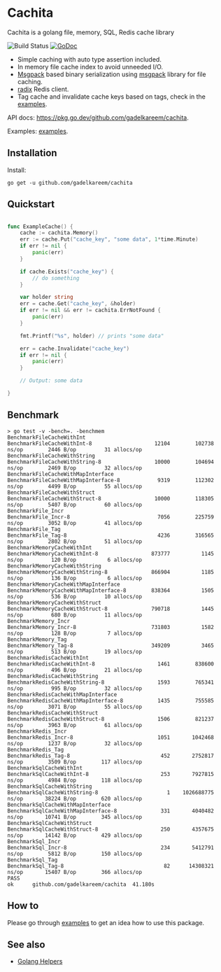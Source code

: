 # Cachita
Cachita is a golang file, memory, SQL, Redis cache library 

![Build Status](https://github.com/gadelkareem/cachita/actions/workflows/go.yml/badge.svg)
[![GoDoc](https://img.shields.io/badge/godoc-reference-5272B4)](https://pkg.go.dev/github.com/gadelkareem/cachita)

- Simple caching with auto type assertion included.
- In memory file cache index to avoid unneeded I/O.
- [Msgpack](https://msgpack.org/index.html) based binary serialization using [msgpack](https://github.com/vmihailenco/msgpack) library for file caching.
- [radix](https://github.com/mediocregopher/radix) Redis client.
- Tag cache and invalidate cache keys based on tags, check in the [examples](./example_test.go).


API docs: https://pkg.go.dev/github.com/gadelkareem/cachita.

Examples: [examples](./example_test.go).

## Installation

Install:

```shell
go get -u github.com/gadelkareem/cachita
```

## Quickstart

```go

func ExampleCache() {
	cache := cachita.Memory()
	err := cache.Put("cache_key", "some data", 1*time.Minute)
	if err != nil {
		panic(err)
	}

	if cache.Exists("cache_key") {
		// do something
	}

	var holder string
	err = cache.Get("cache_key", &holder)
	if err != nil && err != cachita.ErrNotFound {
		panic(err)
	}

	fmt.Printf("%s", holder) // prints "some data"

	err = cache.Invalidate("cache_key")
	if err != nil {
		panic(err)
	}

	// Output: some data

}

```

## Benchmark

```
> go test -v -bench=. -benchmem
BenchmarkFileCacheWithInt
BenchmarkFileCacheWithInt-8              	   12104	    102738 ns/op	    2446 B/op	      31 allocs/op
BenchmarkFileCacheWithString
BenchmarkFileCacheWithString-8           	   10000	    104694 ns/op	    2469 B/op	      32 allocs/op
BenchmarkFileCacheWithMapInterface
BenchmarkFileCacheWithMapInterface-8     	    9319	    112302 ns/op	    4499 B/op	      55 allocs/op
BenchmarkFileCacheWithStruct
BenchmarkFileCacheWithStruct-8           	   10000	    118305 ns/op	    5407 B/op	      60 allocs/op
BenchmarkFile_Incr
BenchmarkFile_Incr-8                     	    7056	    225759 ns/op	    3052 B/op	      41 allocs/op
BenchmarkFile_Tag
BenchmarkFile_Tag-8                      	    4236	    316565 ns/op	    2802 B/op	      51 allocs/op
BenchmarkMemoryCacheWithInt
BenchmarkMemoryCacheWithInt-8            	  873777	      1145 ns/op	     120 B/op	       6 allocs/op
BenchmarkMemoryCacheWithString
BenchmarkMemoryCacheWithString-8         	  866904	      1185 ns/op	     136 B/op	       6 allocs/op
BenchmarkMemoryCacheWithMapInterface
BenchmarkMemoryCacheWithMapInterface-8   	  838364	      1505 ns/op	     536 B/op	      10 allocs/op
BenchmarkMemoryCacheWithStruct
BenchmarkMemoryCacheWithStruct-8         	  790718	      1445 ns/op	     680 B/op	      11 allocs/op
BenchmarkMemory_Incr
BenchmarkMemory_Incr-8                   	  731803	      1582 ns/op	     128 B/op	       7 allocs/op
BenchmarkMemory_Tag
BenchmarkMemory_Tag-8                    	  349209	      3465 ns/op	     513 B/op	      19 allocs/op
BenchmarkRedisCacheWithInt
BenchmarkRedisCacheWithInt-8             	    1461	    838600 ns/op	     496 B/op	      21 allocs/op
BenchmarkRedisCacheWithString
BenchmarkRedisCacheWithString-8          	    1593	    765341 ns/op	     995 B/op	      32 allocs/op
BenchmarkRedisCacheWithMapInterface
BenchmarkRedisCacheWithMapInterface-8    	    1435	    755585 ns/op	    3071 B/op	      55 allocs/op
BenchmarkRedisCacheWithStruct
BenchmarkRedisCacheWithStruct-8          	    1506	    821237 ns/op	    3963 B/op	      61 allocs/op
BenchmarkRedis_Incr
BenchmarkRedis_Incr-8                    	    1051	   1042468 ns/op	    1237 B/op	      32 allocs/op
BenchmarkRedis_Tag
BenchmarkRedis_Tag-8                     	     452	   2752817 ns/op	    3509 B/op	     117 allocs/op
BenchmarkSqlCacheWithInt
BenchmarkSqlCacheWithInt-8               	     253	   7927815 ns/op	    4984 B/op	     118 allocs/op
BenchmarkSqlCacheWithString
BenchmarkSqlCacheWithString-8            	       1	1026688775 ns/op	   38224 B/op	     620 allocs/op
BenchmarkSqlCacheWithMapInterface
BenchmarkSqlCacheWithMapInterface-8      	     331	   4040482 ns/op	   10741 B/op	     345 allocs/op
BenchmarkSqlCacheWithStruct
BenchmarkSqlCacheWithStruct-8            	     250	   4357675 ns/op	   14142 B/op	     429 allocs/op
BenchmarkSql_Incr
BenchmarkSql_Incr-8                      	     234	   5412791 ns/op	    5812 B/op	     150 allocs/op
BenchmarkSql_Tag
BenchmarkSql_Tag-8                       	      82	  14308321 ns/op	   15407 B/op	     366 allocs/op
PASS
ok  	github.com/gadelkareem/cachita	41.180s
```

## How to

Please go through [examples](./example_test.go) to get an idea how to use this package.

## See also

- [Golang Helpers](https://github.com/gadelkareem/go-helpers)

